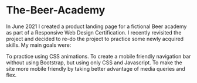 # The-Beer-Academy
In June 2021 I created a product landing page for a fictional Beer academy as part of a Responsive Web Design Certification. I recently revisited the project and decided to re-do the project to practice some newly acquired skills. My main goals were:

To practice using CSS animations. 
To create a mobile friendly navigation bar without using Bootstrap, but using only CSS and Javascript. 
To make the site more mobile friendly by taking better advantage of media queries and flex.
